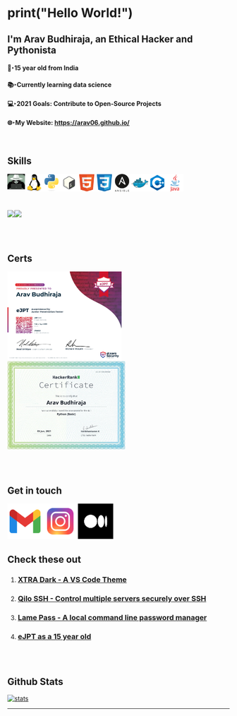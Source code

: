 # print("Hello World!")
## I'm Arav Budhiraja, an Ethical Hacker and Pythonista

#### 👦‣15 year old from India  
#### 📚‣Currently learning data science <br />
#### 💻‣2021 Goals: Contribute to Open-Source Projects  
#### 🌐‣My Website: https://arav06.github.io/

<br />

## Skills

[<img align="left" alt="whitehat" width="40px" src="icons/whitehat.jpg" />][a]
[<img align="left" alt="linux" width="40px" src="icons/linux.svg" />][a]
[<img align="left" alt="python" width="40px" src="icons/python.svg" />][a]
[<img align="left" alt="bash" width="40px" src="icons/bash.png" />][a]
[<img align="left" alt="html" width="40px" src="icons/html.svg" />][a]
[<img align="left" alt="css" width="40px" src="icons/css.svg" />][a]
[<img align="left" alt="ansible" width="40px" src="icons/ans.png" />][a]
[<img align="left" alt="docker" width="40px" src="icons/docker.svg" />][a]
[<img align="left" alt="c++" width="40px" src="icons/cpp.png" />][a]
[<img align="left" alt="java" width="40px" src="icons/java.svg" />][a]

<br />
<br />
<br />
<br />

<a href="#"><img src="https://github-readme-stats.vercel.app/api/top-langs/?username=arav06&show_icons=true&hide_border=true&layout=compact&theme=github_dark&langs_count=20" align="left" /></a>

<a href="#"><img src="https://activity-graph.herokuapp.com/graph?username=arav06&bg_color=000000&color=33ccff&line=008ae6&point=d9d9d9&hide_border=true"  /><a>

<br />
<br />

## Certs

<a href="#"><img height="200em" src="icons/ejpt.jpg"/></a> &nbsp;&nbsp;&nbsp;&nbsp;
<a href="#"><img height="200em" src="icons/hrrpython.png"/></a> &nbsp;&nbsp;&nbsp;&nbsp;

<br />
<br />

## Get in touch

[<img align="left" alt="mail" width="80px" src="icons/mail.png" />][m]
[<img align="left" alt="ig" width="80px" src="icons/ig.png" />][i]
[<img align="left" alt="medium" width="80px" src="icons/medium.png"  />][b]

<br />
<br />
<br />
<br />
<br />
 
## Check these out

1. ### <a href="https://marketplace.visualstudio.com/items?itemName=aravbudhiraja.xtra-dark">XTRA Dark - A VS Code Theme</a>
2. ### <a href="https://github.com/arav06/qilo">Qilo SSH - Control multiple servers securely over SSH</a>
3. ### <a href="https://github.com/arav06/qilo">Lame Pass - A local command line password manager</a>
4. ### <a href="https://infosecwriteups.com/ejpt-as-a-15-year-old-2419aa241c98">eJPT as a 15 year old</a>

<br />
<br />

## Github Stats
<a href="#"><img alt="stats" src="https://github-readme-stats.vercel.app/api?username=arav06&show_icons=true&theme=github_dark&hide_border=true" /></a>

***

[a]:#
[m]:mailto:contact.arav06@gmail.com
[i]:https://instagram.com/arav.06
[b]:https://aravbudhiraja06.medium.com

 
 
